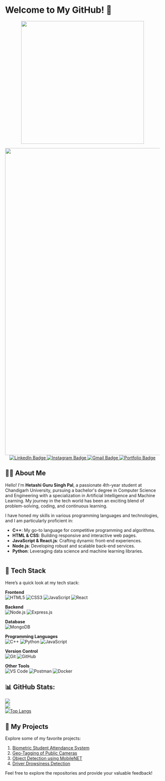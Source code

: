 
# Welcome to My GitHub! 👋


<p align="center">
  <img src="https://media4.giphy.com/media/v1.Y2lkPTc5MGI3NjExZHB1bTJlbnc5YnF1MHlnOGtndDdheHl5Z3poeDE3ODFtdmw5ZnF4aCZlcD12MV9naWZzX3NlYXJjaCZjdD1n/bGgsc5mWoryfgKBx1u/giphy.webp" width="400"/>
</p>

 <!-- Replace with an animated graphic -->

 <img src="https://user-images.githubusercontent.com/74038190/212284115-f47cd8ff-2ffb-4b04-b5bf-4d1c14c0247f.gif" width="1000">
  
<div id="badges" align="center">
  <a href="https://www.linkedin.com/in/guru-singh-pal/">
    <img src="https://img.shields.io/badge/LinkedIn-blue?style=for-the-badge&logo=linkedin&logoColor=white" alt="LinkedIn Badge"/>
  </a>
  <a href="https://www.instagram.com/guru.exe._">
    <img src="https://img.shields.io/badge/Instagram-black?style=for-the-badge&logo=instagram&logoColor=white" alt="Instagram Badge"/>
  </a>
  <a href="mailto:gurusingh2585@gmail.com">
    <img src="https://img.shields.io/badge/Gmail-red?style=for-the-badge&logo=gmail&logoColor=white" alt="Gmail Badge"/>
  </a>
  <a href="[https://your-portfolio-link.com](https://gurusingh-portfolio.vercel.app/)">
    <img src="https://img.shields.io/badge/Portfolio-purple?style=for-the-badge&logo=web&logoColor=white" alt="Portfolio Badge"/>
  </a>
</div>


## 👨‍💻 About Me

Hello! I'm **Hetashi Guru Singh Pal**, a passionate 4th-year student at Chandigarh University, pursuing a bachelor's degree in Computer Science and Engineering with a specialization in Artificial Intelligence and Machine Learning. My journey in the tech world has been an exciting blend of problem-solving, coding, and continuous learning.

I have honed my skills in various programming languages and technologies, and I am particularly proficient in:

- **C++**: My go-to language for competitive programming and algorithms.
- **HTML & CSS**: Building responsive and interactive web pages.
- **JavaScript & React.js**: Crafting dynamic front-end experiences.
- **Node.js**: Developing robust and scalable back-end services.
- **Python**: Leveraging data science and machine learning libraries.

<img src="https://komarev.com/ghpvc/?username=gurusinghpal&style=flat-square&color=blue" alt=""/>

## 🚀 Tech Stack

Here’s a quick look at my tech stack:

**Frontend**  
![HTML5](https://img.shields.io/badge/-HTML5-E34F26?style=flat-square&logo=html5&logoColor=white)
![CSS3](https://img.shields.io/badge/-CSS3-1572B6?style=flat-square&logo=css3)
![JavaScript](https://img.shields.io/badge/-JavaScript-F7DF1E?style=flat-square&logo=javascript&logoColor=black)
![React](https://img.shields.io/badge/-React-61DAFB?style=flat-square&logo=react&logoColor=black)

**Backend**  
![Node.js](https://img.shields.io/badge/-Node.js-339933?style=flat-square&logo=node.js&logoColor=white)
![Express.js](https://img.shields.io/badge/-Express.js-000000?style=flat-square&logo=express&logoColor=white)

**Database**  
![MongoDB](https://img.shields.io/badge/-MongoDB-47A248?style=flat-square&logo=mongodb&logoColor=white)

**Programming Languages**  
![C++](https://img.shields.io/badge/-C++-00599C?style=flat-square&logo=c%2B%2B&logoColor=white)
![Python](https://img.shields.io/badge/-Python-3776AB?style=flat-square&logo=python&logoColor=white)
![JavaScript](https://img.shields.io/badge/-JavaScript-F7DF1E?style=flat-square&logo=javascript&logoColor=black)

**Version Control**  
![Git](https://img.shields.io/badge/-Git-F05032?style=flat-square&logo=git&logoColor=white)
![GitHub](https://img.shields.io/badge/-GitHub-181717?style=flat-square&logo=github)

**Other Tools**  
![VS Code](https://img.shields.io/badge/-VS_Code-007ACC?style=flat-square&logo=visual-studio-code)
![Postman](https://img.shields.io/badge/-Postman-FF6C37?style=flat-square&logo=postman&logoColor=white)
![Docker](https://img.shields.io/badge/-Docker-2496ED?style=flat-square&logo=docker&logoColor=white)

## 📊 GitHub Stats:
![](https://github-readme-stats.vercel.app/api?username=gurusinghpal&theme=dark&hide_border=false&include_all_commits=false&count_private=false)<br/>
![](https://github-readme-streak-stats.herokuapp.com/?user=gurusinghpal&theme=dark&hide_border=false)<br/>
[![Top Langs](https://github-readme-stats.vercel.app/api/top-langs/?username=akashkapoor0001&layout=compact&theme=vision-friendly-dark)](https://github.com/akashkapoor0001/github-readme-stats)

## 🔗 My Projects

Explore some of my favorite projects:

1. [Biometric Student Attendance System](https://github.com/gurusinghpal/BiometricStudenceAttendanceSystem)
2. [Geo-Tagging of Public Cameras](https://github.com/gurusinghpal/RJPOLICE_HACK_1096_WhiteHatHackers_6)
3. [Object Detection using MobileNET](https://github.com/gurusinghpal/ObjectDetection-MobileNet)
4. [Driver Drowsiness Detection](https://github.com/gurusinghpal/DriverDrowsiness)

Feel free to explore the repositories and provide your valuable feedback!
